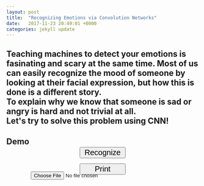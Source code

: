 ```yaml
---
layout: post
title:  "Recognizing Emotions via Convolution Networks"
date:   2017-11-23 20:49:01 +0000
categories: jekyll update
---
```


Teaching machines to detect your emotions is fasinating and scary at the same time. Most of us can easily recognize the mood of someone by looking at their facial expression, but how this is done is a different story.  
To explain why we know that someone is sad or angry is hard and not trivial at all.  
Let's try to solve this problem using CNN!
---


## Demo

<script> window.myScope = {}; </script>
<button style="position: relative; bottom: 15px; left: 50%; margin-left: -60px; width: 120px; font-size: 20px;" onclick="loadDefaultImage(window, 'myScope')">Recognize</button>

<button style="position: relative; bottom: 15px; left: 50%; margin-left: -60px; width: 120px; font-size: 20px;" onclick="print()">Print</button>
<input type="file" id="input"/>
<div id='pic'>
    <canvas width="400" height="300" id="canvas"/>
</div>
